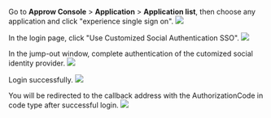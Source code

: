 <IntegrationDetailCard title="Test Connection">

Go to **Approw Console** > **Application** > **Application list**, then choose any application and click "experience single sign on".
![](https://cdn.authing.cn/docs/20201029205413.png)

In the login page, click "Use Customized Social Authentication SSO".
![](https://cdn.authing.cn/docs/20201110234610.png)

In the jump-out window, complete authentication of the cutomized social identity provider.
![](https://cdn.authing.cn/docs/20201110234822.png)

Login successfully.
![](https://cdn.authing.cn/docs/20201110234954.png)

You will be redirected to the callback address with the AuthorizationCode in code type after successful login.
![](https://cdn.authing.cn/docs/20201029205926.png)

</IntegrationDetailCard>
